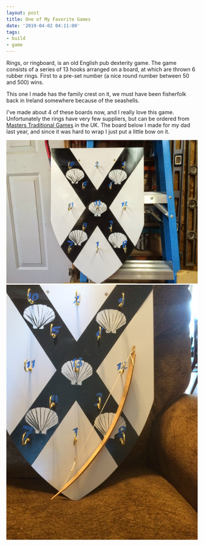 ```yaml
---
layout: post
title: One of My Favorite Games
date: '2019-04-02 04:11:00'
tags:
- build
- game
---
```


Rings, or ringboard, is an old English pub dexterity game. The game consists of a series of 13 hooks arranged on a board, at which are thrown 6 rubber rings. First to a pre-set number (a nice round number between 50 and 500) wins.

This one I made has the family crest on it, we must have been fisherfolk back in Ireland somewhere because of the seashells.

I've made about 4 of these boards now, and I really love this game. Unfortunately the rings have very few suppliers, but can be ordered from [Masters Traditional Games](http://www.mastersgames.com/) in the UK. The board below I made for my dad last year, and since it was hard to wrap I just put a little bow on it.

![ringboard](/pictures/ringboard.jpg)
![ringboard2](/pictures/ringboard2.jpg)
